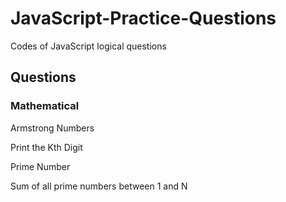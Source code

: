 # JavaScript-Practice-Questions
Codes of JavaScript logical questions

<h2>Questions</h2>
<h3>Mathematical</h3>

Armstrong Numbers

Print the Kth Digit

Prime Number

Sum of all prime numbers between 1 and N
